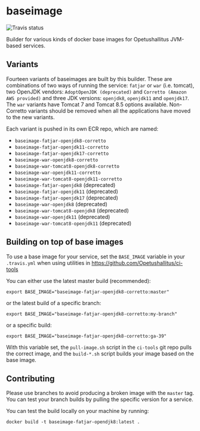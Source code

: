# baseimage

![Travis status](https://api.travis-ci.org/Opetushallitus/baseimage.svg?branch=master)

Builder for various kinds of docker base images for Opetushallitus JVM-based services.

## Variants

Fourteen variants of baseimages are built by this builder. These are combinations of two ways of running the service: 
`fatjar` or `war` (i.e. tomcat), two OpenJDK vendors: `AdoptOpenJDK (deprecated)` and `Corretto (Amazon AWS provided)` and three JDK versions: `openjdk8`, `openjdk11` and `openjdk17`. The `war` variants have Tomcat 7 and Tomcat 8.5 options available. Non-Corretto variants should be removed when all the applications have moved to the new variants. 

Each variant is pushed in its own ECR repo, which are named:
- `baseimage-fatjar-openjdk8-corretto`
- `baseimage-fatjar-openjdk11-corretto`
- `baseimage-fatjar-openjdk17-corretto`
- `baseimage-war-openjdk8-corretto`
- `baseimage-war-tomcat8-openjdk8-corretto`
- `baseimage-war-openjdk11-corretto`
- `baseimage-war-tomcat8-openjdk11-corretto`
- `baseimage-fatjar-openjdk8` (deprecated)
- `baseimage-fatjar-openjdk11` (deprecated)
- `baseimage-fatjar-openjdk17` (deprecated)
- `baseimage-war-openjdk8` (deprecated)
- `baseimage-war-tomcat8-openjdk8` (deprecated)
- `baseimage-war-openjdk11` (deprecated)
- `baseimage-war-tomcat8-openjdk11` (deprecated)

## Building on top of base images

To use a base image for your service, set the `BASE_IMAGE` variable in your `.travis.yml` when using utilities in 
https://github.com/Opetushallitus/ci-tools

You can either use the latest master build (recommended):

    export BASE_IMAGE="baseimage-fatjar-openjdk8-corretto:master"

or the latest build of a specific branch:

    export BASE_IMAGE="baseimage-fatjar-openjdk8-corretto:my-branch"

or a specific build:

    export BASE_IMAGE="baseimage-fatjar-openjdk8-corretto:ga-39"

With this variable set, the `pull-image.sh` script in the `ci-tools` git repo pulls the correct image, and the 
`build-*.sh` script builds your image based on the base image.

## Contributing

Please use branches to avoid producing a broken image with the `master` tag. You can test your branch builds by pulling 
the specific version for a service.

You can test the build locally on your machine by running:

    docker build -t baseimage-fatjar-opendjk8:latest .
